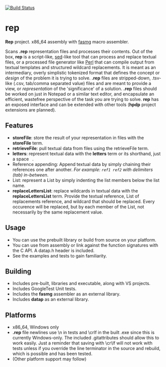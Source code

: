 [![Build Status](https://dev.azure.com/lewissall/hpdporg/_apis/build/status/hpdporg.datap?branchName=master)](https://dev.azure.com/lewissall/hpdporg/_build/latest?definitionId=2&branchName=master)

# rep #

**Rep** project. x86_64 assembly with [fasmg](flatassembler.net) macro assembler.

Scans **.rep** representation files and processes their contents. Out of the box, **rep** is a script-like, [sed](https://linux.die.net/man/1/sed)-like tool that can process and replace textual files, or a processed file generator like [Perl](https://www.perl.org/) that can compile output from textual templates and structured wildcard replacements. It is meant as an intermediary, overly simplistic tokenized format that defines the concept or *design* of the problem it is trying to solve. **.rep** files are stripped-down, .tsv-like (.csv, tab/comma separated value) files and are meant to provide a view, or *representation* of the 'significance' of a solution. **.rep** files should be worked on just in Notepad or a similar text editor, and encapsulate an efficient, wastefree perspective of the task you are trying to solve. **rep** has an exposed interface and can be extended with other tools (**hpdp** project extensions are planned). 

## Features ##
* **storeFile**: store the result of your representation in files with the **storeFile** term.
* **retrieveFile**: pull textual data from files using the retrieveFile term.
* **letters**: represent textual data with the **letters** term or its shorthand, just a space ` `. 
* Reference appending: Append textual data by simply chaining their references one after another. *For example: `ref1 ref2` with delimiters (tab) in-between*.
* List: represent a List by simply indenting the list members below the list name.
* **replaceLettersList**: replace wildcards in textual data with the **replaceLettersList** term. Provide the textual reference, List of replacements reference, and wildcard that should be replaced. Every occurence will be replaced, but by each member of the List, not necessarily by the same replacement value.

## Usage ##
* You can use the prebuilt library or build from source on your platform.
* You can use from assembly or link against the function signatures with the C API. A datap.h header is included.
* See the examples and tests to gain familiarity.

## Building ##
* Includes pre-built, libraries and executable, along with VS projects.
* Includes GoogleTest Unit tests.
* Includes the **fasmg** assembler as an external library.
* Includes **datap** as an external library.

## Platforms ##
* x86_64, Windows only
* **.rep** file newlines use \n in tests and \crlf in the built .exe since this is currently Windows-only. The included .gitattributes should allow this to work easily. Just a reminder that saving with \cr\lf will not work with tests unless if you override the line terminator in the source and rebuild, which is possible and has been tested.
* (Other platform support may follow)
